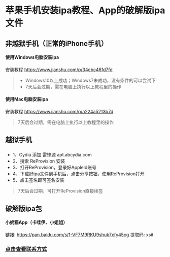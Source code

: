 # 苹果手机安装ipa教程、App的破解版ipa文件

## 非越狱手机（正常的iPhone手机）
#### 使用Windows电脑安装ipa
安装教程 https://www.jianshu.com/p/34ebc46fd7fd

> * Windows10以上成功；Windows7未成功，没有条件的可以尝试下
> * 7天后会过期，需在电脑上执行以上教程里的操作

#### 使用Mac电脑安装ipa
安装教程 https://www.jianshu.com/p/a224a5213b7d

> 7天后会过期，需在电脑上执行以上教程里的操作

## 越狱手机
### 
* 1、Cydia 添加 雷锋源 apt.abcydia.com
* 2、搜索 ReProvision 安装
* 3、打开ReProvision，登录好AppleId账号
* 4、下载好ipa文件到手机后，点击分享按钮，使用ReProvision打开
* 5、点击签名即可签名安装

> 7天后会过期，可打开ReProvision直接续签

## 破解版ipa包
#### 小奶猫App（卡哇伊、小姐姐）
链接: https://pan.baidu.com/s/1-VF7M9RKU9shuk7xfy45cg 提取码: xsit

### [点击查看联系方式](https://github.com/yy678/1/blob/master/README_DETAIL.md)
